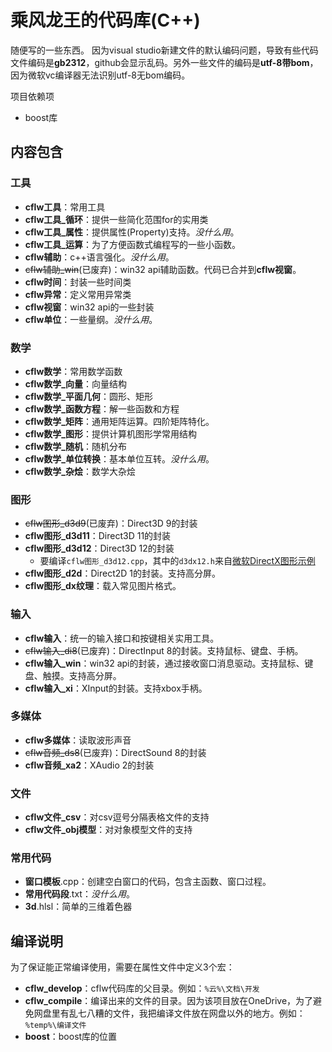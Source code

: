 # 乘风龙王的代码库(C++)
随便写的一些东西。
因为visual studio新建文件的默认编码问题，导致有些代码文件编码是**gb2312**，github会显示乱码。另外一些文件的编码是**utf-8带bom**，因为微软vc编译器无法识别utf-8无bom编码。

项目依赖项
* boost库

## 内容包含

### 工具
* **cflw工具**：常用工具
* **cflw工具_循环**：提供一些简化范围for的实用类
* **cflw工具_属性**：提供属性(Property)支持。*没什么用*。
* **cflw工具_运算**：为了方便函数式编程写的一些小函数。
* **cflw辅助**：c++语言强化。*没什么用*。
* ~~cflw辅助_win~~(已废弃)：win32 api辅助函数。代码已合并到**cflw视窗**。
* **cflw时间**：封装一些时间类
* **cflw异常**：定义常用异常类
* **cflw视窗**：win32 api的一些封装
* **cflw单位**：一些量纲。*没什么用*。

### 数学
* **cflw数学**：常用数学函数
* **cflw数学_向量**：向量结构
* **cflw数学_平面几何**：圆形、矩形
* **cflw数学_函数方程**：解一些函数和方程
* **cflw数学_矩阵**：通用矩阵运算。四阶矩阵特化。
* **cflw数学_图形**：提供计算机图形学常用结构
* **cflw数学_随机**：随机分布
* **cflw数学_单位转换**：基本单位互转。*没什么用*。
* **cflw数学_杂烩**：数学大杂烩

### 图形
* ~~cflw图形_d3d9~~(已废弃)：Direct3D 9的封装
* **cflw图形_d3d11**：Direct3D 11的封装
* **cflw图形_d3d12**：Direct3D 12的封装
	* 要编译`cflw图形_d3d12.cpp`，其中的`d3dx12.h`来自[微软DirectX图形示例](https://github.com/Microsoft/DirectX-Graphics-Samples)
* **cflw图形_d2d**：Direct2D 1的封装。支持高分屏。
* **cflw图形_dx纹理**：载入常见图片格式。

### 输入
* **cflw输入**：统一的输入接口和按键相关实用工具。
* ~~cflw输入_di8~~(已废弃)：DirectInput 8的封装。支持鼠标、键盘、手柄。
* **cflw输入_win**：win32 api的封装，通过接收窗口消息驱动。支持鼠标、键盘、触摸。支持高分屏。
* **cflw输入_xi**：XInput的封装。支持xbox手柄。

### 多媒体
* **cflw多媒体**：读取波形声音
* ~~cflw音频_ds8~~(已废弃)：DirectSound 8的封装
* **cflw音频_xa2**：XAudio 2的封装

### 文件
* **cflw文件_csv**：对csv逗号分隔表格文件的支持
* **cflw文件_obj模型**：对对象模型文件的支持

### 常用代码
* **窗口模板**.cpp：创建空白窗口的代码，包含主函数、窗口过程。
* **常用代码段**.txt：*没什么用*。
* **3d**.hlsl：简单的三维着色器

## 编译说明
为了保证能正常编译使用，需要在属性文件中定义3个宏：
* **cflw_develop**：cflw代码库的父目录。例如：`%云%\文档\开发`
* **cflw_compile**：编译出来的文件的目录。因为该项目放在OneDrive，为了避免网盘里有乱七八糟的文件，我把编译文件放在网盘以外的地方。例如：`%temp%\编译文件`
* **boost**：boost库的位置